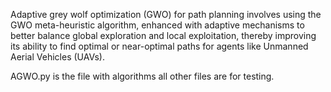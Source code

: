 Adaptive grey wolf optimization (GWO) for path planning involves using the GWO meta-heuristic algorithm,
enhanced with adaptive mechanisms to better balance global exploration and local exploitation,
thereby improving its ability to find optimal or near-optimal paths for agents like Unmanned Aerial Vehicles (UAVs).


AGWO.py is the file with algorithms all other files are for testing.
